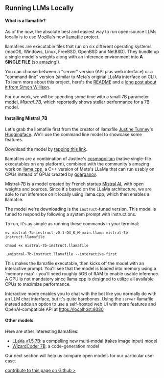 ## Running LLMs Locally

#### What is a llamafile?

As of the now, the absolute best and easiest way to run open-source LLMs locally is to use Mozilla's new [llamafile](https://github.com/Mozilla-Ocho/llamafile) project.

llamafiles are executable files that run on six different operating systems (macOS, Windows, Linux, FreeBSD, OpenBSD and NetBSD). They bundle up a single model's weights along with an inference environment into **A SINGLE FILE** (so amazing!). 

You can choose between a "server" version (API plus web interface) or a "command-line" version (similar to Meta's original LLaMa interface on CLI). To learn more about this project, here's the [README](https://github.com/Mozilla-Ocho/llamafile) and a [long post about it from Simon Willison](https://simonwillison.net/2023/Nov/29/llamafile/).

For our work, we will be spending some time with a small 7B parameter model, _Mistral\_7B_, which reportedly shows stellar performance for a 7B model. 

#### Installing Mistral_7B

Let's grab the llamafile first from the creator of llamafile [Justine Tunney](https://justine.lol)'s [Huggingface](https://huggingface.co/jartine/mistral-7b.llamafile). We'll use the command line model to showcase some features.

Download the model by [tapping this link](https://huggingface.co/jartine/mistral-7b.llamafile/resolve/main/mistral-7b-instruct-v0.1-Q4_K_M-main.llamafile?download=true).

llamafiles are a combination of Justine's [cosmopolitan](https://justine.lol/cosmopolitan/index.html) (native single-file executables on any platform), combined with the community's amazing work on [llama.cpp](https://github.com/ggerganov/llama.cpp), a C++ version of Meta's LLaMa that can run usably on CPUs instead of GPUs created by [ggerganov](https://github.com/ggerganov/llama.cpp). 

Mistral-7B is a model created by French startup [Mistral AI](https://mistral.ai/company/), with open weights and sources. Since it's based on the LLaMa architecture, we are able to run inference on it locally using llama.cpp, which then enables a llamafile. 

The model we're downloading is the `instruct`-tuned version. This model is tuned to respond by following a system prompt with instructions.

To run, it's as simple as running these commands in your terminal:
```
mv mistral-7b-instruct-v0.1-Q4_K_M-main.llama mistral-7b-instruct.llamafile 

chmod +x mistral-7b-instruct.llamafile

./mistral-7b-instruct.llamafile --interactive-first
```

This makes the llamafile executable, then kicks off the model with an interactive prompt. You'll see that the model is loaded into memory using a 'memory map' - you'll need roughly 5GB of RAM to enable usable inference. A GPU is not mandatory since llama.cpp is designed to utilize all available CPUs to maximize performance.

Interactive mode enables you to chat with the bot like you normally do with an LLM chat interface, but it's quite barebones. Using the `server` llamafile instead adds an option to use a self-hosted web UI with more features and OpenAI-compatible API at [https://localhost:8080](https://localhost:8080)


#### Other models

Here are other interesting llamafiles:
- [LLaVa v1.5 7B](https://huggingface.co/jartine/llava-v1.5-7B-GGUF/resolve/main/llava-v1.5-7b-q4-server.llamafile?download=true): a compelling new multi-modal (takes image input) model
- [WizardCoder 7B](https://huggingface.co/jartine/wizardcoder-13b-python/blob/main/wizardcoder-python-13b-server.llamafile): a code-generation model

Our next section will help us compare open models for our particular use-case.

<div class="mt-3">
    <a class="edit-this-page" target="_"  href="https://github.com/mozilla/ai-guide/edit/main/templates/content/running-llms-locally/index.md">contribute to this page on Github ></a>
</div>
